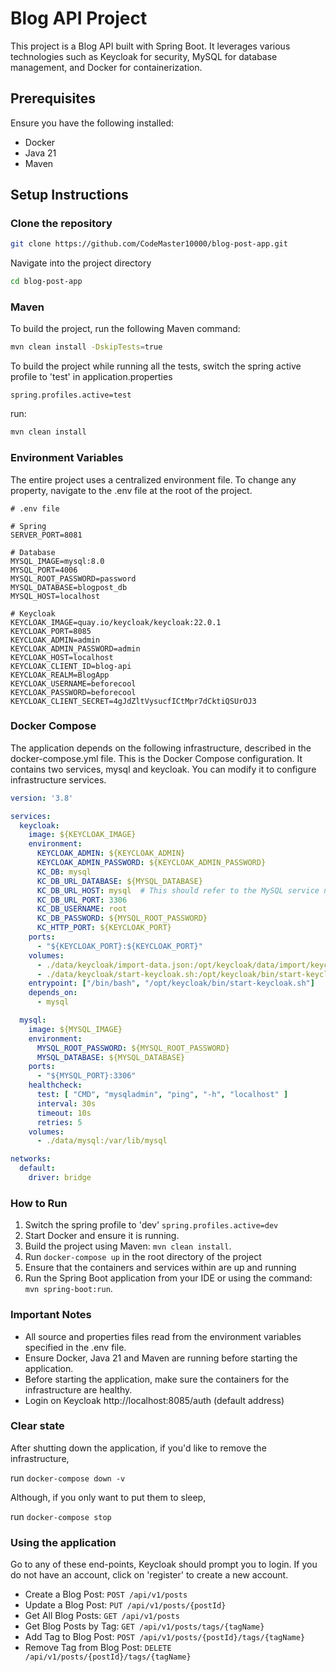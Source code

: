 
# Blog API Project

This project is a Blog API built with Spring Boot.
It leverages various technologies such as Keycloak for security, MySQL for database management, and Docker for containerization.

## Prerequisites

Ensure you have the following installed:
- Docker
- Java 21
- Maven

## Setup Instructions

### Clone the repository

```bash
git clone https://github.com/CodeMaster10000/blog-post-app.git
```

Navigate into the project directory

```bash
cd blog-post-app
```

### Maven

To build the project, run the following Maven command:

```sh
mvn clean install -DskipTests=true
```

To build the project while running all the tests,
switch the spring active profile to 'test' in application.properties

`spring.profiles.active=test`

run:

```sh
mvn clean install
```

### Environment Variables

The entire project uses a centralized environment file.
To change any property, navigate to the .env file at the root of the project.

```env
# .env file

# Spring
SERVER_PORT=8081

# Database
MYSQL_IMAGE=mysql:8.0
MYSQL_PORT=4006
MYSQL_ROOT_PASSWORD=password
MYSQL_DATABASE=blogpost_db
MYSQL_HOST=localhost

# Keycloak
KEYCLOAK_IMAGE=quay.io/keycloak/keycloak:22.0.1
KEYCLOAK_PORT=8085
KEYCLOAK_ADMIN=admin
KEYCLOAK_ADMIN_PASSWORD=admin
KEYCLOAK_HOST=localhost
KEYCLOAK_CLIENT_ID=blog-api
KEYCLOAK_REALM=BlogApp
KEYCLOAK_USERNAME=beforecool
KEYCLOAK_PASSWORD=beforecool
KEYCLOAK_CLIENT_SECRET=4gJdZltVysucfICtMpr7dCktiQSUrOJ3
```

### Docker Compose

The application depends on the following infrastructure, described in the docker-compose.yml file.
This is the Docker Compose configuration. It contains two services, mysql and keycloak.
You can modify it to configure infrastructure services.

```yaml
version: '3.8'

services:
  keycloak:
    image: ${KEYCLOAK_IMAGE}
    environment:
      KEYCLOAK_ADMIN: ${KEYCLOAK_ADMIN}
      KEYCLOAK_ADMIN_PASSWORD: ${KEYCLOAK_ADMIN_PASSWORD}
      KC_DB: mysql
      KC_DB_URL_DATABASE: ${MYSQL_DATABASE}
      KC_DB_URL_HOST: mysql  # This should refer to the MySQL service name
      KC_DB_URL_PORT: 3306
      KC_DB_USERNAME: root
      KC_DB_PASSWORD: ${MYSQL_ROOT_PASSWORD}
      KC_HTTP_PORT: ${KEYCLOAK_PORT}
    ports:
      - "${KEYCLOAK_PORT}:${KEYCLOAK_PORT}"
    volumes:
      - ./data/keycloak/import-data.json:/opt/keycloak/data/import/keycloak-import-data.json
      - ./data/keycloak/start-keycloak.sh:/opt/keycloak/bin/start-keycloak.sh
    entrypoint: ["/bin/bash", "/opt/keycloak/bin/start-keycloak.sh"]
    depends_on:
      - mysql

  mysql:
    image: ${MYSQL_IMAGE}
    environment:
      MYSQL_ROOT_PASSWORD: ${MYSQL_ROOT_PASSWORD}
      MYSQL_DATABASE: ${MYSQL_DATABASE}
    ports:
      - "${MYSQL_PORT}:3306"
    healthcheck:
      test: [ "CMD", "mysqladmin", "ping", "-h", "localhost" ]
      interval: 30s
      timeout: 10s
      retries: 5
    volumes:
      - ./data/mysql:/var/lib/mysql

networks:
  default:
    driver: bridge
```

### How to Run

1. Switch the spring profile to 'dev' `spring.profiles.active=dev`
2. Start Docker and ensure it is running.
3. Build the project using Maven: `mvn clean install`.
4. Run `docker-compose up` in the root directory of the project
5. Ensure that the containers and services within are up and running
6. Run the Spring Boot application from your IDE or using the command: `mvn spring-boot:run`.

### Important Notes

- All source and properties files read from the environment variables specified in the .env file.
- Ensure Docker, Java 21 and Maven are running before starting the application.
- Before starting the application, make sure the containers for the infrastructure are healthy.
- Login on Keycloak http://localhost:8085/auth (default address)

### Clear state

After shutting down the application, if you'd like to remove the infrastructure,

run `docker-compose down -v`

Although, if you only want to put them to sleep,

run `docker-compose stop`

### Using the application

Go to any of these end-points,
Keycloak should prompt you to login.
If you do not have an account, click on 'register' to create a new account.

- Create a Blog Post: `POST /api/v1/posts`
- Update a Blog Post: `PUT /api/v1/posts/{postId}`
- Get All Blog Posts: `GET /api/v1/posts`
- Get Blog Posts by Tag: `GET /api/v1/posts/tags/{tagName}`
- Add Tag to Blog Post: `POST /api/v1/posts/{postId}/tags/{tagName}`
- Remove Tag from Blog Post: `DELETE /api/v1/posts/{postId}/tags/{tagName}`